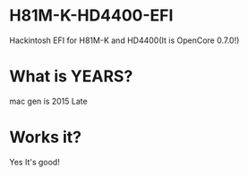 # H81M-K-HD4400-EFI
Hackintosh EFI for H81M-K and HD4400(It is OpenCore 0.7.0!)

# What is YEARS?
mac gen is 2015 Late

# Works it?
Yes It's good!
